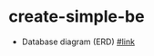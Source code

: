 # create-simple-be

- Database diagram (ERD) [#link]("https://dbdiagram.io/d/6228cc3b61d06e6eadd0d5c3")
